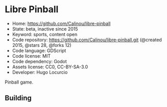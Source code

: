 # Libre Pinball

- Home: https://github.com/Calinou/libre-pinball
- State: beta, inactive since 2015
- Keyword: sports, content open
- Code repository: https://github.com/Calinou/libre-pinball.git (@created 2015, @stars 28, @forks 12)
- Code language: GDScript
- Code license: MIT
- Code dependency: Godot
- Assets license: CC0, CC-BY-SA-3.0
- Developer: Hugo Locurcio

Pinball game.

## Building
